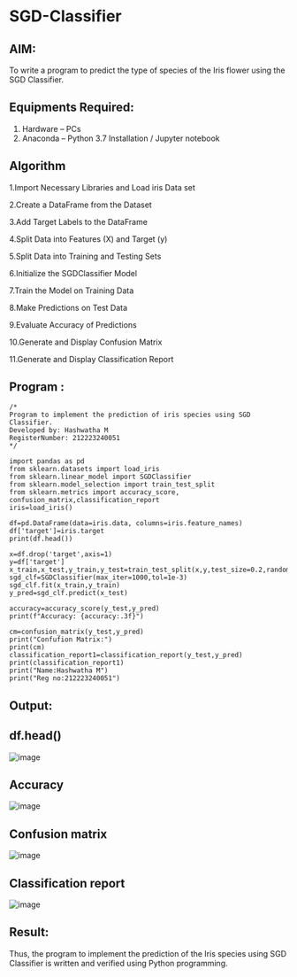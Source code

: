 # SGD-Classifier
## AIM:
To write a program to predict the type of species of the Iris flower using the SGD Classifier.

## Equipments Required:
1. Hardware – PCs
2. Anaconda – Python 3.7 Installation / Jupyter notebook

## Algorithm
1.Import Necessary Libraries and Load iris Data set

2.Create a DataFrame from the Dataset

3.Add Target Labels to the DataFrame

4.Split Data into Features (X) and Target (y)

5.Split Data into Training and Testing Sets

6.Initialize the SGDClassifier Model

7.Train the Model on Training Data

8.Make Predictions on Test Data

9.Evaluate Accuracy of Predictions

10.Generate and Display Confusion Matrix

11.Generate and Display Classification Report

## Program : 
```
/*
Program to implement the prediction of iris species using SGD Classifier.
Developed by: Hashwatha M
RegisterNumber: 212223240051
*/
```
```
import pandas as pd
from sklearn.datasets import load_iris
from sklearn.linear_model import SGDClassifier
from sklearn.model_selection import train_test_split
from sklearn.metrics import accuracy_score, confusion_matrix,classification_report
iris=load_iris()

df=pd.DataFrame(data=iris.data, columns=iris.feature_names)
df['target']=iris.target
print(df.head())

x=df.drop('target',axis=1)
y=df['target']
x_train,x_test,y_train,y_test=train_test_split(x,y,test_size=0.2,random_state=42)
sgd_clf=SGDClassifier(max_iter=1000,tol=1e-3)
sgd_clf.fit(x_train,y_train)
y_pred=sgd_clf.predict(x_test)

accuracy=accuracy_score(y_test,y_pred)
print(f"Accuracy: {accuracy:.3f}")
```
```
cm=confusion_matrix(y_test,y_pred)
print("Confufion Matrix:")
print(cm)
classification_report1=classification_report(y_test,y_pred)
print(classification_report1)
print("Name:Hashwatha M")
print("Reg no:212223240051")
```
## Output:
## df.head()
![image](https://github.com/user-attachments/assets/6dd31990-3237-4376-9484-d98f90a24a8e)

## Accuracy
![image](https://github.com/user-attachments/assets/f7e1119d-76a2-46e4-afe5-846afcdbb1de)

## Confusion matrix

![image](https://github.com/user-attachments/assets/9f58a32a-2bd7-4d30-bc78-35dfd9346434)

## Classification report
![image](https://github.com/user-attachments/assets/249fe2af-a8aa-4d33-a5e6-6ec5ecbbddd4)

## Result:
Thus, the program to implement the prediction of the Iris species using SGD Classifier is written and verified using Python programming.

